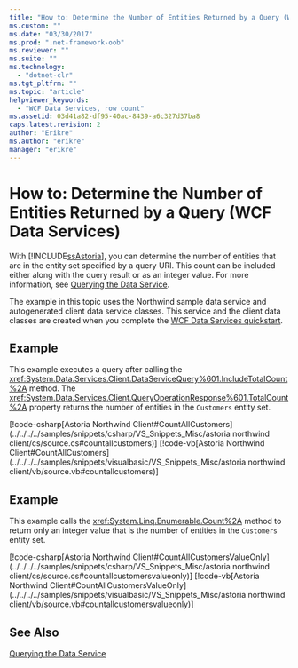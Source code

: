 ```yaml
---
title: "How to: Determine the Number of Entities Returned by a Query (WCF Data Services) | Microsoft Docs"
ms.custom: ""
ms.date: "03/30/2017"
ms.prod: ".net-framework-oob"
ms.reviewer: ""
ms.suite: ""
ms.technology: 
  - "dotnet-clr"
ms.tgt_pltfrm: ""
ms.topic: "article"
helpviewer_keywords: 
  - "WCF Data Services, row count"
ms.assetid: 03d41a82-df95-40ac-8439-a6c327d37ba8
caps.latest.revision: 2
author: "Erikre"
ms.author: "erikre"
manager: "erikre"
---
```

# How to: Determine the Number of Entities Returned by a Query (WCF Data Services)
With [!INCLUDE[ssAstoria](../../../../includes/ssastoria-md.md)], you can determine the number of entities that are in the entity set specified by a query URI. This count can be included either along with the query result or as an integer value. For more information, see [Querying the Data Service](../../../../docs/framework/data/wcf/querying-the-data-service-wcf-data-services.md).  
  
 The example in this topic uses the Northwind sample data service and autogenerated client data service classes. This service and the client data classes are created when you complete the [WCF Data Services quickstart](../../../../docs/framework/data/wcf/quickstart-wcf-data-services.md).  
  
## Example  
 This example executes a query after calling the <xref:System.Data.Services.Client.DataServiceQuery%601.IncludeTotalCount%2A> method. The <xref:System.Data.Services.Client.QueryOperationResponse%601.TotalCount%2A> property returns the number of entities in the `Customers` entity set.  
  
 [!code-csharp[Astoria Northwind Client#CountAllCustomers](../../../../samples/snippets/csharp/VS_Snippets_Misc/astoria northwind client/cs/source.cs#countallcustomers)]
 [!code-vb[Astoria Northwind Client#CountAllCustomers](../../../../samples/snippets/visualbasic/VS_Snippets_Misc/astoria northwind client/vb/source.vb#countallcustomers)]  
  
## Example  
 This example calls the <xref:System.Linq.Enumerable.Count%2A> method to return only an integer value that is the number of entities in the `Customers` entity set.  
  
 [!code-csharp[Astoria Northwind Client#CountAllCustomersValueOnly](../../../../samples/snippets/csharp/VS_Snippets_Misc/astoria northwind client/cs/source.cs#countallcustomersvalueonly)]
 [!code-vb[Astoria Northwind Client#CountAllCustomersValueOnly](../../../../samples/snippets/visualbasic/VS_Snippets_Misc/astoria northwind client/vb/source.vb#countallcustomersvalueonly)]  
  
## See Also  
 [Querying the Data Service](../../../../docs/framework/data/wcf/querying-the-data-service-wcf-data-services.md)